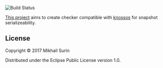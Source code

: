 ![Build Status](https://travis-ci.org/ssmike/mvcc-checker.svg?branch=master)

[This project](https://github.com/ssmike/mvcc-checker) aims to create checker compatible
with [knossos](https://github.com/jepsen-io/knossos) for snapshot serializeability.

## License

Copyright © 2017 Mikhail Surin

Distributed under the Eclipse Public License version 1.0.
